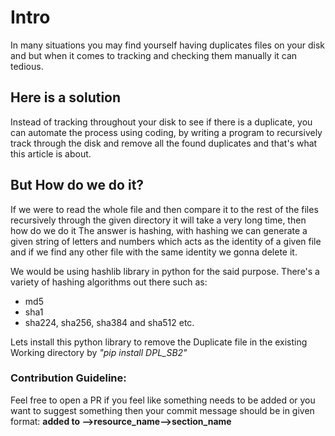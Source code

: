 # Intro
In many situations you may find yourself having duplicates files on your disk and but when it comes to tracking and checking them manually it can tedious.

## Here is a solution
Instead of tracking throughout your disk to see if there is a duplicate, you can automate the process using coding, by writing a program to recursively track through the disk and remove all the found duplicates and that's what this article is about.

## But How do we do it?
If we were to read the whole file and then compare it to the rest of the files recursively through the given directory it will take a very long time, then how do we do it
The answer is hashing, with hashing we can generate a given string of letters and numbers which acts as the identity of a given file and if we find any other file with the same identity we gonna delete it.

We would be using hashlib library in python for the said purpose. There's a variety of hashing algorithms out there such as:
- md5
- sha1
- sha224, sha256, sha384 and sha512 etc.

Lets install this python library to remove the Duplicate file in the existing Working directory by <em>"pip install DPL_SB2"</em>

### Contribution Guideline:
Feel free to open a PR if you feel like something needs to be added or you want to suggest something then your commit message should be in given format: **added to -->resource_name-->section_name**
